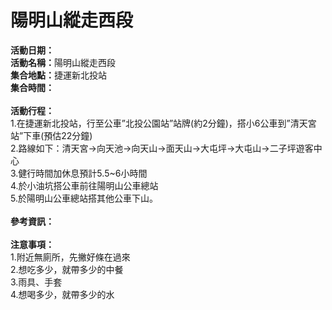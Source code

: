 <h1><b>陽明山縱走西段</b></h1>
<b>活動日期：</b><br>
<b>活動名稱：</b>陽明山縱走西段<br>
<b>集合地點：</b>捷運新北投站<br>
<b>集合時間：</b><br>
<br>
<b>活動行程：</b><br>
1.在捷運新北投站，行至公車”北投公園站”站牌(約2分鐘)，搭小6公車到”清天宮站”下車(預估22分鐘)<br>
2.路線如下：清天宮→向天池→向天山→面天山→大屯坪→大屯山→二子坪遊客中心<br>
3.健行時間加休息預計5.5~6小時間<br>
4.於小油坑搭公車前往陽明山公車總站<br>
5.於陽明山公車總站搭其他公車下山。<br>
<br>
<b>參考資訊：</b><br>
<br>
<b>注意事項：</b><br>
1.附近無廁所，先撇好條在過來<br>
2.想吃多少，就帶多少的中餐<br>
3.雨具、手套<br>
4.想喝多少，就帶多少的水<br>
